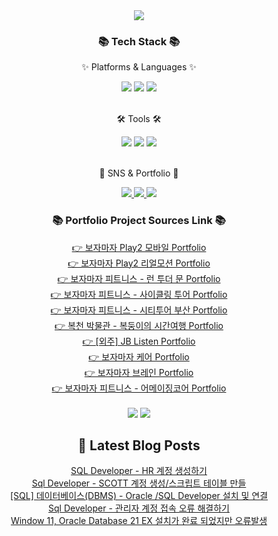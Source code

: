 <div align=center>
<img src="https://capsule-render.vercel.app/api?type=waving&color=auto&height=200&section=header&text=JISUSAMA%20Github!&fontSize=90" />	
</div>
<div align=center>
<h3>📚 Tech Stack 📚</h3>
<p>✨ Platforms & Languages ✨</p>
</div>
<div align="center">
<img src="https://img.shields.io/badge/HTML5-E34F26?style=flat&logo=HTML5&logoColor=white" />
<img src="https://img.shields.io/badge/CSS3-1572B6?style=flat&logo=CSS3&logoColor=white" />
<img src="https://img.shields.io/badge/JavaScript-F7DF1E?style=flat&logo=JavaScript&logoColor=white" />
</div>
<br>
<div align=center>
<p>🛠 Tools 🛠</p>
</div>
<div align=center>
<img src="https://img.shields.io/badge/GitHub-181717?style=flat&logo=GitHub&logoColor=white" />
<img src="https://img.shields.io/badge/Unity%203D-2C2255?style=flat&logo=EclipseIDE&logoColor=white" />
<img src="https://img.shields.io/badge/Visual%20Studio%20Code-007ACC?style=flat&logo=VisualStudioCode&logoColor=white" />
<br>

</div>
<br>
<div align=center>
<p>🎨 SNS & Portfolio 🎨</p>
</div>
<div align=center>
<a href="https://j2su0218.tistory.com">
    <img src="https://img.shields.io/badge/Portfolio-FF3633?style=flat&logo=Micro.blog&logoColor=white" />
</a>
<a href="https://j2su0218.tistory.com">
    <img src="https://img.shields.io/badge/Blog-FF9800?style=flat&logo=Blogger&logoColor=white" />
</a>
<a href="mailto:admin@j2su0218@gmail.com">
    <img src="https://img.shields.io/badge/Mail-30B980?style=flat&logo=Gmail&logoColor=white" />
</a>
<br>
</div>
<div align=center>
<h3>📚 Portfolio Project Sources Link 📚</h3>
<a href="https://github.com/JISUSAMA/BojamajaPlay2_mobile">
  👉 보자마자 Play2 모바일 Portfolio
</a><br>
<a href="https://github.com/JISUSAMA/BojamajaPlay2_realmotion">
  👉 보자마자 Play2 리얼모션 Portfolio
</a><br>
<a href="https://github.com/JISUSAMA/BMF-Run.to.the.Moon">
  👉 보자마자 피트니스 - 런 투더 문 Portfolio
</a><br>
<a href="https://github.com/JISUSAMA/BMF-CyclingTour">
  👉 보자마자 피트니스 - 사이클링 투어 Portfolio
</a><br>
<a href="https://github.com/JISUSAMA/BMF-CityTourBusan">
  👉 보자마자 피트니스 - 시티투어 부산 Portfolio
</a><br>
<a href="https://github.com/JISUSAMA/Bokcheon-dong">
  👉 복천 박물관 - 복둥이의 시간여행 Portfolio
</a><br>
<a href="https://github.com/JISUSAMA/JBListen">
  👉 [외주] JB Listen Portfolio
</a><br>
<a href="https://github.com/JISUSAMA/BMF-BojamajaCare">
  👉 보자마자 케어 Portfolio
</a><br>
<a href="https://github.com/JISUSAMA/BMF-BojamajaBrain">
  👉 보자마자 브레인 Portfolio
</a><br>
<a href="https://github.com/JISUSAMA/BMF-AmazingCore">
  👉 보자마자 피트니스 - 어메이징코어 Portfolio
</a><br>

</div>



<div align=center>
<br>
<img src="https://github-readme-stats.vercel.app/api/top-langs/?username=JISUSAMA&layout=compact">
<img src="https://github-readme-stats.vercel.app/api?username=JISUSAMA&show_icons=true">

## 📕 Latest Blog Posts

<a href=https://j2su0218.tistory.com/1402>SQL Developer - HR 계정 생성하기</a></br><a href=https://j2su0218.tistory.com/1401>Sql Developer - SCOTT 계정 생성/스크립트 테이블 만들</a></br><a href=https://j2su0218.tistory.com/1400>[SQL] 데이터베이스(DBMS) - Oracle /SQL  Developer 설치 및 연결</a></br><a href=https://j2su0218.tistory.com/1399>Sql Developer  - 관리자 계정 접속 오류 해결하기</a></br><a href=https://j2su0218.tistory.com/1398>Window 11, Oracle Database 21 EX 설치가 완료 되었지만 오류발생</a></br>